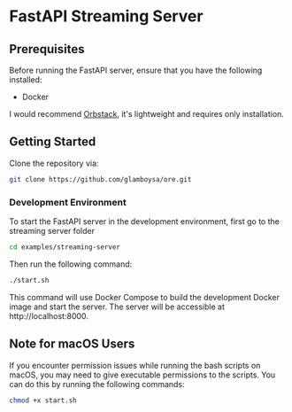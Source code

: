 # FastAPI Streaming Server

## Prerequisites

Before running the FastAPI server, ensure that you have the following installed:

- Docker

I would recommend [Orbstack](https://orbstack.dev), it's lightweight and requires only installation.

## Getting Started

Clone the repository via:

```bash
git clone https://github.com/glamboysa/ore.git
```

### Development Environment

To start the FastAPI server in the development environment, first go to the streaming server folder

```bash
cd examples/streaming-server
```

Then run the following command:

```bash
./start.sh
```

This command will use Docker Compose to build the development Docker image and start the server. The server will be accessible at http://localhost:8000.

## Note for macOS Users

If you encounter permission issues while running the bash scripts on macOS, you may need to give executable permissions to the scripts. You can do this by running the following commands:

```bash
chmod +x start.sh
```

